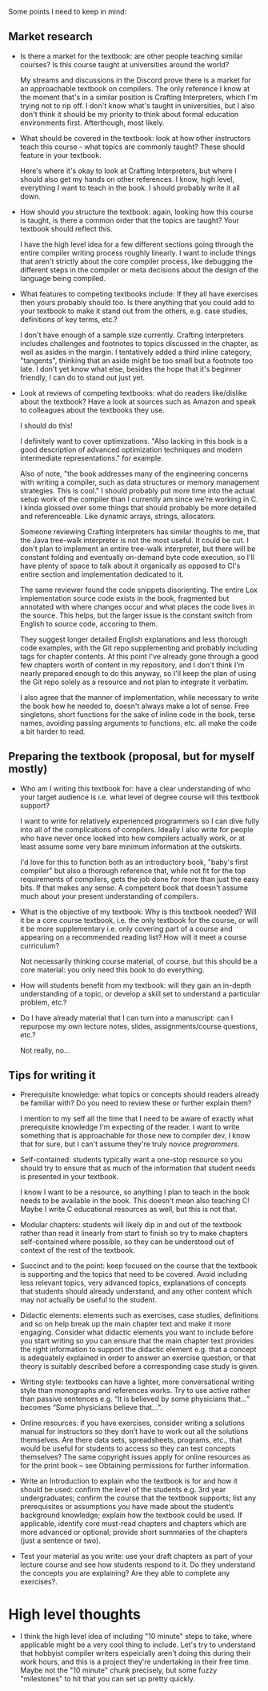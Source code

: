 
Some points I need to keep in mind:

## Market research


- Is there a market for the textbook: are other people teaching similar courses?
  Is this course taught at universities around the world?

  My streams and discussions in the Discord prove there is a market for an
  approachable textbook on compilers. The only reference I know at the moment
  that's in a similar position is Crafting Interpreters, which I'm trying not to
  rip off. I don't know what's taught in universities, but I also don't think
  it should be my priority to think about formal education environments first.
  Afterthough, most likely.

- What should be covered in the textbook: look at how other instructors teach
  this course - what topics are commonly taught? These should feature in your
  textbook.

  Here's where it's okay to look at Crafting Interpreters, but where I should
  also get my hands on other references. I know, high level, everything I want
  to teach in the book. I should probably write it all down.

- How should you structure the textbook: again, looking how this course is
  taught, is there a common order that the topics are taught? Your textbook
  should reflect this.

  I have the high level idea for a few different sections going through the
  entire compiler writing process roughly linearly. I want to include things
  that aren't strictly about the core compiler process, like debugging the
  different steps in the compiler or meta decisions about the design of the
  language being compiled.

- What features to competing textbooks include: If they all have exercises then
  yours probably should too. Is there anything that you could add to your
  textbook to make it stand out from the others, e.g. case studies, definitions
  of key terms, etc.?

  I don't have enough of a sample size currently. Crafting Interpreters includes
  challenges and footnotes to topics discussed in the chapter, as well as asides
  in the margin. I tentatively added a third inline category, "tangents",
  thinking that an aside might be too small but a footnote too late. I don't yet
  know what else, besides the hope that it's beginner friendly, I can do to
  stand out just yet.

- Look at reviews of competing textbooks: what do readers like/dislike about the
  textbook? Have a look at sources such as Amazon and speak to colleagues about
  the textbooks they use.

  I should do this!

  I definitely want to cover optimizations. "Also lacking in this book is a good
  description of advanced optimization techniques and modern intermediate
  representations." for example.

  Also of note, "the book addresses many of the engineering concerns with
  writing a compiler, such as data structures or memory management strategies.
  This is cool." I should probably put more time into the actual setup work
  of the compiler than I currently am since we're working in C. I kinda glossed
  over some things that should probably be more detailed and referenceable.
  Like dynamic arrays, strings, allocators.

  Someone reviewing Crafting Interpreters has similar thoughts to me, that the
  Java tree-walk interpreter is not the most useful. It could be cut. I don't
  plan to implement an entire tree-walk interpreter, but there will be constant
  folding and eventually on-demand byte code execution, so I'll have plenty
  of space to talk about it organically as opposed to CI's entire section
  and implementation dedicated to it.

  The same reviewer found the code snippets disorienting. The entire Lox
  implementation source code exists in the book, fragmented but annotated with
  where changes occur and what places the code lives in the source. This helps,
  but the larger issue is the constant switch from English to source code,
  accoring to them.

  They suggest longer detailed English explanations and less thorough code
  examples, with the Git repo supplementing and probably including tags for
  chapter contents. At this point I've already gone through a good few chapters
  worth of content in my repository, and I don't think I'm nearly prepared
  enough to do this anyway, so I'll keep the plan of using the Git repo solely
  as a resource and not plan to integrate it verbatim.

  I also agree that the manner of implementation, while necessary to write the
  book how he needed to, doesn't always make a lot of sense. Free singletons,
  short functions for the sake of inline code in the book, terse names, avoiding
  passing arguments to functions, etc. all make the code a bit harder to read.


## Preparing the textbook (proposal, but for myself mostly)

- Who am I writing this textbook for: have a clear understanding of who your
  target audience is i.e. what level of degree course will this textbook
  support?

  I want to write for relatively experienced programmers so I can dive fully
  into all of the complications of compilers. Ideally I also write for people
  who have never once looked into how compilers actually work, or at least
  assume some very bare minimum information at the outskirts.

  I'd love for this to function both as an introductory book, "baby's first
  compiler" but also a thorough reference that, while not fit for the top
  requirements of compilers, gets the job done for more than just the easy bits.
  If that makes any sense. A competent book that doesn't assume much about your
  present understanding of compilers.

- What is the objective of my textbook: Why is this textbook needed? Will it be
  a core course textbook, i.e. the only textbook for the course, or will it be
  more supplementary i.e. only covering part of a course and appearing on a
  recommended reading list? How will it meet a course curriculum?

  Not necessarily thinking course material, of course, but this should be a core
  material: you only need this book to do everything.

- How will students benefit from my textbook: will they gain an in-depth
  understanding of a topic, or develop a skill set to understand a particular
  problem, etc.?

- Do I have already material that I can turn into a manuscript: can I repurpose
  my own lecture notes, slides, assignments/course questions, etc.?

  Not really, no...

## Tips for writing it

- Prerequisite knowledge: what topics or concepts should readers already be
  familiar with? Do you need to review these or further explain them?

  I mention to my self all the time that I need to be
  aware of exactly what prerequisite knowledge I'm expecting of the reader. I
  want to write something that is approachable for those new to compiler dev,
  I know that for sure, but I can't assume they're truly novice *programmers*.

- Self-contained: students typically want a one-stop resource so you should try
  to ensure that as much of the information that student needs is presented in
  your textbook.

  I know I want to be a resource, so anything I plan to
  teach in the book needs to be available in the book. This doesn't mean also
  teaching C! Maybe I write C educational resources as well, but this is not
  that.
  
- Modular chapters: students will likely dip in and out of the textbook rather
  than read it linearly from start to finish so try to make chapters
  self-contained where possible, so they can be understood out of context of the
  rest of the textbook.

- Succinct and to the point: keep focused on the course that the textbook is
  supporting and the topics that need to be covered. Avoid including less
  relevant topics, very advanced topics, explanations of concepts that students
  should already understand, and any other content which may not actually be
  useful to the student.

- Didactic elements: elements such as exercises, case studies, definitions and
  so on help break up the main chapter text and make it more engaging. Consider
  what didactic elements you want to include before you start writing so you can
  ensure that the main chapter text provides the right information to support
  the didactic element e.g. that a concept is adequately explained in order to
  answer an exercise question, or that theory is suitably described before a
  corresponding case study is given.

- Writing style: textbooks can have a lighter, more conversational writing style
  than monographs and references works. Try to use active rather than passive
  sentences e.g. “It is believed by some physicians that…” becomes “Some
  physicians believe that…”.

- Online resources: if you have exercises, consider writing a solutions manual
  for instructors so they don’t have to work out all the solutions themselves.
  Are there data sets, spreadsheets, programs, etc., that would be useful for
  students to access so they can test concepts themselves? The same copyright
  issues apply for online resources as for the print book – see Obtaining
  permissions for further information.

- Write an Introduction to explain who the textbook is for and how it should be
  used: confirm the level of the students e.g. 3rd year undergraduates; confirm
  the course that the textbook supports; list any prerequisites or assumptions
  you have made about the student’s background knowledge; explain how the
  textbook could be used. If applicable, identify core must-read chapters and
  chapters which are more advanced or optional; provide short summaries of the
  chapters (just a sentence or two).

- Test your material as you write: use your draft chapters as part of your
  lecture course and see how students respond to it. Do they understand the
  concepts you are explaining? Are they able to complete any exercises?.


# High level thoughts

- I think the high level idea of including "10 minute" steps to take, where applicable
  might be a very cool thing to include.
  Let's try to understand that hobbyist compiler writers espeicially aren't doing this
  during their work hours, and this is a project they're undertaking in their free time.
  Maybe not the "10 minute" chunk precisely, but some fuzzy "milestones" to hit that you
  can set up pretty quickly.
